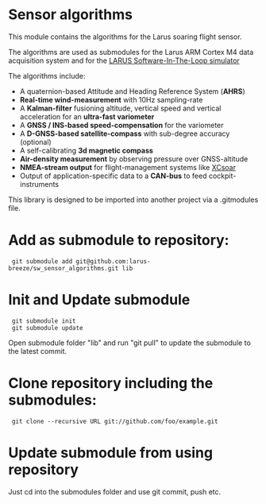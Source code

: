 # Sensor algorithms
This module contains the algorithms for the Larus soaring flight sensor.

The algorithms are used as submodules for the Larus ARM Cortex M4 data acquisition system 
and for the [LARUS Software-In-The-Loop simulator](https://github.com/larus-breeze/SIL_flight_sensor_emulator)

The algorithms include:

- A quaternion-based Attitude and Heading Reference System (**AHRS**)
- **Real-time wind-measurement** with 10Hz sampling-rate
- A **Kalman-filter** fusioning altitude, vertical speed and vertical acceleration for an **ultra-fast variometer**
- A **GNSS / INS-based speed-compensation** for the variometer
- A **D-GNSS-based satellite-compass** with sub-degree accuracy (optional)
- A self-calibrating **3d magnetic compass**
- **Air-density measurement** by observing pressure over GNSS-altitude 
- **NMEA-stream output** for flight-management systems like [XCsoar](https://github.com/XCSoar/)
- Output of application-specific data to a **CAN-bus** to feed cockpit-instruments

This library is designed to be imported into another project via a .gitmodules file.

# Add as submodule to repository:
     git submodule add git@github.com:larus-breeze/sw_sensor_algorithms.git lib

# Init and Update submodule
     git submodule init 
     git submodule update

Open submodule folder "lib" and run "git pull" to update the submodule to the latest commit.

# Clone repository including the submodules: 
     git clone --recursive URL git://github.com/foo/example.git

# Update submodule from using repository
Just cd into the submodules folder and use git commit, push etc.
